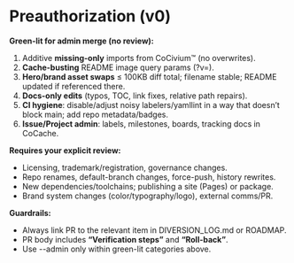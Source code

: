 <!-- status: stub; target: 150+ words -->
<!-- status: stub; target: 150+ words -->
<!-- status: stub; target: 150+ words -->
# Preauthorization (v0)
**Green-lit for admin merge (no review):**
1. Additive **missing-only** imports from CoCivium™ (no overwrites).
2. **Cache-busting** README image query params (?v=<short-sha>).
3. **Hero/brand asset swaps** ≤ 100KB diff total; filename stable; README updated if referenced there.
4. **Docs-only edits** (typos, TOC, link fixes, relative path repairs).
5. **CI hygiene**: disable/adjust noisy labelers/yamllint in a way that doesn’t block main; add repo metadata/badges.
6. **Issue/Project admin**: labels, milestones, boards, tracking docs in CoCache.

**Requires your explicit review:**
- Licensing, trademark/registration, governance changes.
- Repo renames, default-branch changes, force-push, history rewrites.
- New dependencies/toolchains; publishing a site (Pages) or package.
- Brand system changes (color/typography/logo), external comms/PR.

**Guardrails:**
- Always link PR to the relevant item in DIVERSION_LOG.md or ROADMAP.
- PR body includes **“Verification steps”** and **“Roll-back”**.
- Use --admin only within green-lit categories above.




